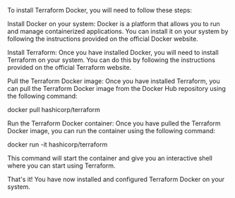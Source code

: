 To install Terraform Docker, you will need to follow these steps:

Install Docker on your system: Docker is a platform that allows you to run and manage containerized applications. You can install it on your system by following the instructions provided on the official Docker website.

Install Terraform: Once you have installed Docker, you will need to install Terraform on your system. You can do this by following the instructions provided on the official Terraform website.

Pull the Terraform Docker image: Once you have installed Terraform, you can pull the Terraform Docker image from the Docker Hub repository using the following command:

docker pull hashicorp/terraform

Run the Terraform Docker container: Once you have pulled the Terraform Docker image, you can run the container using the following command:

docker run -it hashicorp/terraform

This command will start the container and give you an interactive shell where you can start using Terraform.

That's it! You have now installed and configured Terraform Docker on your system.
